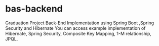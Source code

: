 # bas-backend
Graduation Project Back-End Implementation using Spring Boot ,Spring Security and Hibernate
You can access example implementation of Hibernate, Spring Security, Composite Key Mapping, 1-M relationship, JPQL. 

